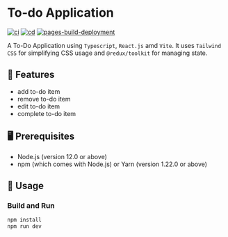 # To-do Application
[![ci](https://github.com/ttiimmothy/to-do-application/actions/workflows/ci.yml/badge.svg)](https://github.com/ttiimmothy/to-do-application/actions/workflows/ci.yml)
[![cd](https://github.com/ttiimmothy/to-do-application/actions/workflows/cd.yml/badge.svg)](https://github.com/ttiimmothy/to-do-application/actions/workflows/cd.yml)
[![pages-build-deployment](https://github.com/ttiimmothy/to-do-application/actions/workflows/pages/pages-build-deployment/badge.svg)](https://github.com/ttiimmothy/to-do-application/actions/workflows/pages/pages-build-deployment)

A To-Do Application using `Typescript`, `React.js` amd `Vite`. It uses `Tailwind CSS` for simplifying CSS usage and `@redux/toolkit` for managing state.

## 🎯 Features

- add to-do item
- remove to-do item
- edit to-do item
- complete to-do item

## 🖥 Prerequisites

- Node.js (version 12.0 or above)
- npm (which comes with Node.js) or Yarn (version 1.22.0 or above)

## 🔧 Usage
### Build and Run

```TypeScript
npm install
npm run dev
```
